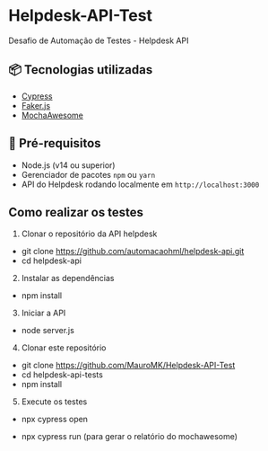 # Helpdesk-API-Test
Desafio de Automação de Testes - Helpdesk API

## 📦 Tecnologias utilizadas

- [Cypress](https://www.cypress.io/)
- [Faker.js](https://www.npmjs.com/package/@faker-js/faker)
- [MochaAwesome](https://www.npmjs.com/package/mochawesome)

## 📁 Pré-requisitos

- Node.js (v14 ou superior)
- Gerenciador de pacotes `npm` ou `yarn`
- API do Helpdesk rodando localmente em `http://localhost:3000`

## Como realizar os testes

1. Clonar o repositório da API helpdesk

- git clone https://github.com/automacaohml/helpdesk-api.git
- cd helpdesk-api

2. Instalar as dependências

- npm install

3. Iniciar a API

- node server.js

4. Clonar este repositório

- git clone https://github.com/MauroMK/Helpdesk-API-Test
- cd helpdesk-api-tests
- npm install

5. Execute os testes

- npx cypress open

- npx cypress run (para gerar o relatório do mochawesome)